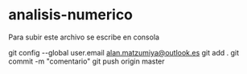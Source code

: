 # analisis-numerico
Para subir este archivo se escribe en consola

git config --global user.email alan.matzumiya@outlook.es
git add .
git commit -m "comentario"
git push origin master

